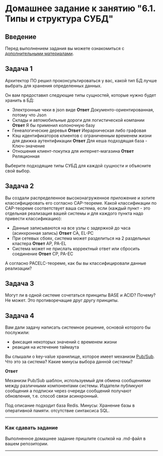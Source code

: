 # Домашнее задание к занятию "6.1. Типы и структура СУБД"

## Введение

Перед выполнением задания вы можете ознакомиться с 
[дополнительными материалами](https://github.com/netology-code/virt-homeworks/tree/master/additional/README.md).

## Задача 1

Архитектор ПО решил проконсультироваться у вас, какой тип БД 
лучше выбрать для хранения определенных данных.

Он вам предоставил следующие типы сущностей, которые нужно будет хранить в БД:

- Электронные чеки в json виде **Ответ** Документо-ориентированная, потому что Json
- Склады и автомобильные дороги для логистической компании  **Ответ** Я бы применил колоночную базу 
- Генеалогические деревья **Ответ** Иерархическая либо графовая
- Кэш идентификаторов клиентов с ограниченным временем жизни для движка аутентификации  **Ответ** Для кеша подходящая база - Ключ-значение
- Отношения клиент-покупка для интернет-магазина **Ответ** Реляционная 

Выберите подходящие типы СУБД для каждой сущности и объясните свой выбор.

## Задача 2

Вы создали распределенное высоконагруженное приложение и хотите классифицировать его согласно 
CAP-теореме. Какой классификации по CAP-теореме соответствует ваша система, если 
(каждый пункт - это отдельная реализация вашей системы и для каждого пункта надо привести классификацию):

- Данные записываются на все узлы с задержкой до часа (асинхронная запись) **Ответ** CA, EL-PC
- При сетевых сбоях, система может разделиться на 2 раздельных кластера **Ответ** AP, PA-EL
- Система может не прислать корректный ответ или сбросить соединение **Ответ** CP, PA-EC

А согласно PACELC-теореме, как бы вы классифицировали данные реализации? 

## Задача 3

Могут ли в одной системе сочетаться принципы BASE и ACID? Почему? Не может. Это противоречащие друг другу принципы.

## Задача 4

Вам дали задачу написать системное решение, основой которого бы послужили:

- фиксация некоторых значений с временем жизни
- реакция на истечение таймаута

Вы слышали о key-value хранилище, которое имеет механизм [Pub/Sub](https://habr.com/ru/post/278237/). 
Что это за система? Какие минусы выбора данной системы?

**Ответ**

Механизм Pub/Sub шаблон, используемый для обмена сообщениями между различными компонентами системы. Издатели публикуют сообщения а подписки через очереди сообщений получают обновления, т.е. способ связи асинхронный. 

Под описание подходит база Redis. Минусы: Хранение базы в оперативной памяти. отсутствие синтаксиса SQL.



---

### Как cдавать задание

Выполненное домашнее задание пришлите ссылкой на .md-файл в вашем репозитории.

---
